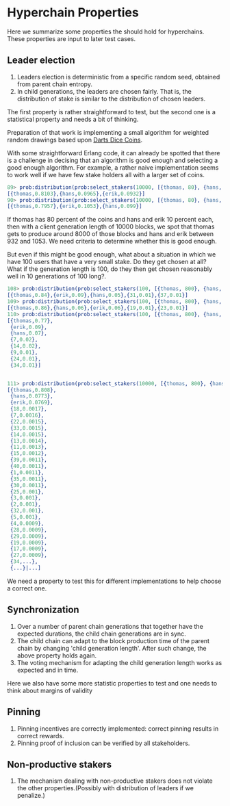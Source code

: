 # Hyperchain Properties

Here we summarize some properties the should hold for hyperchains. These properties are input to later test cases.


## Leader election

1. Leaders election is deterministic from a specific random seed, obtained from parent chain entropy.
2. In child generations, the leaders are chosen fairly. That is, the distribution of stake is similar to the distribution of chosen leaders.

The first property is rather straightforward to test, but the second one is a statistical property and needs a bit of thinking.

Preparation of that work is implementing a small algorithm for weighted random drawings based upon
[Darts Dice Coins](https://www.keithschwarz.com/darts-dice-coins/).

With some straightforward Erlang code, it can already be spotted that there is a challenge in decising that an
algorithm is good enough and selecting a good enough algorithm.
For example, a rather naive implementation seems to work well if we have few stake holders all with a larger set of coins.
```erlang
89> prob:distribution(prob:select_stakers(10000, [{thomas, 80}, {hans, 10}, {erik, 10}])).
[{thomas,0.8103},{hans,0.0965},{erik,0.0932}]
90> prob:distribution(prob:select_stakers(10000, [{thomas, 80}, {hans, 10}, {erik, 10}])).
[{thomas,0.7957},{erik,0.1053},{hans,0.099}]
```
If thomas has 80 percent of the coins and hans and erik 10 percent each, then with a client generation length of 10000 blocks, we
spot that thomas gets to produce around 8000 of those blocks and hans and erik between 932 and 1053. We need criteria to determine whether this is good enough.

But even if this might be good enough, what about a situation in which we have 100 users that have a very small stake.
Do they get chosen at all? What if the generation length is 100, do they then get chosen reasonably well in 10 generations of 100 long?.

```erlang
108> prob:distribution(prob:select_stakers(100, [{thomas, 800}, {hans, 80}, {erik, 80}] ++ [{N, 1} || N <- lists:seq(1,40)])).
[{thomas,0.84},{erik,0.09},{hans,0.05},{31,0.01},{37,0.01}]
109> prob:distribution(prob:select_stakers(100, [{thomas, 800}, {hans, 80}, {erik, 80}] ++ [{N, 1} || N <- lists:seq(1,40)])).
[{thomas,0.86},{hans,0.06},{erik,0.06},{19,0.01},{23,0.01}]
110> prob:distribution(prob:select_stakers(100, [{thomas, 800}, {hans, 80}, {erik, 80}] ++ [{N, 1} || N <- lists:seq(1,40)])).
[{thomas,0.77},
 {erik,0.09},
 {hans,0.07},
 {7,0.02},
 {14,0.02},
 {9,0.01},
 {24,0.01},
 {34,0.01}]


111> prob:distribution(prob:select_stakers(10000, [{thomas, 800}, {hans, 80}, {erik, 80}] ++ [{N, 1} || N <- lists:seq(1,40)])).
[{thomas,0.808},
 {hans,0.0773},
 {erik,0.0769},
 {18,0.0017},
 {7,0.0016},
 {22,0.0015},
 {33,0.0015},
 {14,0.0015},
 {13,0.0014},
 {11,0.0013},
 {15,0.0012},
 {39,0.0011},
 {40,0.0011},
 {1,0.0011},
 {35,0.0011},
 {30,0.0011},
 {25,0.001},
 {3,0.001},
 {2,0.001},
 {32,0.001},
 {5,0.001},
 {4,0.0009},
 {28,0.0009},
 {29,0.0009},
 {19,0.0009},
 {17,0.0009},
 {27,0.0009},
 {34,...},
 {...}|...]
```

We need a property to test this for different implementations to help choose a correct one.



## Synchronization

1. Over a number of parent chain generations that together have the expected durations, the child chain generations are in sync.
2. The child chain can adapt to the block production time of the parent chain by changing 'child generation length'. After such change, the above property holds again.
3. The voting mechanism for adapting the child generation length works as expected and in time.

Here we also have some more statistic properties to test and one needs to think about margins of validity

## Pinning

1. Pinning incentives are correctly implemented: correct pinning results in correct rewards.
2. Pinning proof of inclusion can be verified by all stakeholders.


## Non-productive stakers

1. The mechanism dealing with non-productive stakers does not violate the other properties.(Possibly with distribution of leaders if we penalize.)


